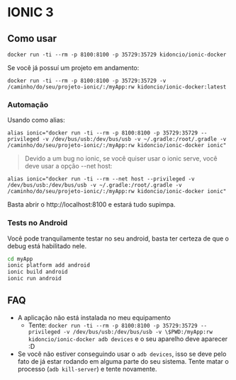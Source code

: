 # IONIC 3
## Como usar

```
docker run -ti --rm -p 8100:8100 -p 35729:35729 kidoncio/ionic-docker
```
Se você já possuí um projeto em andamento:

```
docker run -ti --rm -p 8100:8100 -p 35729:35729 -v /caminho/do/seu/projeto-ionic/:/myApp:rw kidoncio/ionic-docker:latest
```

### Automação
Usando como alias:

```
alias ionic="docker run -ti --rm -p 8100:8100 -p 35729:35729 --privileged -v /dev/bus/usb:/dev/bus/usb -v ~/.gradle:/root/.gradle -v /caminho/do/seu/projeto-ionic/:/myApp:rw kidoncio/ionic-docker ionic"
```

> Devido a um bug no ionic, se você quiser usar o ionic serve, você deve usar a opção --net host:
```
alias ionic="docker run -ti --rm --net host --privileged -v /dev/bus/usb:/dev/bus/usb -v ~/.gradle:/root/.gradle -v /caminho/do/seu/projeto-ionic/:/myApp:rw kidoncio/ionic-docker ionic"
```

Basta abrir o http://localhost:8100 e estará tudo supimpa.

### Tests no Android
Você pode tranquilamente testar no seu android, basta ter certeza de que o debug está habilitado nele.

```bash
cd myApp
ionic platform add android
ionic build android
ionic run android
```

## FAQ
* A aplicação não está instalada no meu equipamento
  * Tente: `docker run -ti --rm -p 8100:8100 -p 35729:35729 --privileged -v /dev/bus/usb:/dev/bus/usb -v \$PWD:/myApp:rw kidoncio/ionic-docker adb devices` e o seu aparelho deve aparecer :D
* Se você não estiver conseguindo usar o `adb devices`, isso se deve pelo fato de já estar rodando em alguma parte do seu sistema. Tente matar o processo (`adb kill-server`) e tente novamente.
